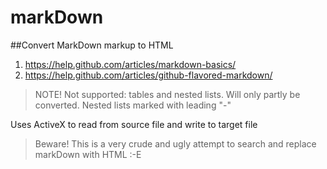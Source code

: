 # markDown
##Convert MarkDown markup to HTML

1. https://help.github.com/articles/markdown-basics/
2. https://help.github.com/articles/github-flavored-markdown/

> NOTE! Not supported: tables and nested lists. Will only partly be converted. Nested lists marked with leading "-"

Uses ActiveX to read from source file and write to target file

> Beware! This is a very crude and ugly attempt to search and replace markDown with HTML :-E
